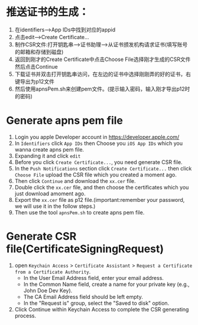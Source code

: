 推送证书的生成：
================

1.	在identifiers-->App IDs中找到对应的appid
2.	点击edit-->Create Certificate...
3.	制作CSR文件:打开钥匙串-->证书助理-->从证书颁发机构请求证书(填写账号的邮箱和存储到磁盘)
4.	返回到刚才的Create Certificate中点击Choose File选择刚才生成的CSR文件然后点击Continue
5.	下载证书并双击打开钥匙串访问，在左边的证书中选择刚刚弄的好的证书，右键导出为p12文件
6.	然后使用apnsPem.sh来创建pem文件。(提示输入密码，输入刚才导出p12时的密码)

Generate apns pem file
======================

1.	Login you apple Developer account in https://developer.apple.com/
2.	In `Identifiers` click `App IDs` then Choose you `iOS App IDs` which you wanna create apns pem file.
3.	Expanding it and click `edit`
4.	Before you click `Create Certificate...`, you need generate CSR file.
5.	In the `Push Notifications` section click `Create Certificate...` then click `Choose File` upload the CSR file which you created a moment ago.
6.	Then click `Continue` and download the `xx.cer` file.
7.	Double click the `xx.cer` file, and then choose the certificates which you just download amoment ago.
8.	Export the `xx.cer` file as p12 file.(important:remember your password, we will use it in the follow steps.)
9.	Then use the tool `apnsPem.sh` to create apns pem file.

Generate CSR file(CertificateSigningRequest)
============================================

1.	open `Keychain Access` > `Certificate Assistant` > `Request a Certificate from a Certificate Authority`.
	-	In the User Email Address field, enter your email address.
	-	In the Common Name field, create a name for your private key (e.g., John Doe Dev Key).
	-	The CA Email Address field should be left empty.
	-	In the "Request is" group, select the "Saved to disk" option.
2.	Click Continue within Keychain Access to complete the CSR generating process.
